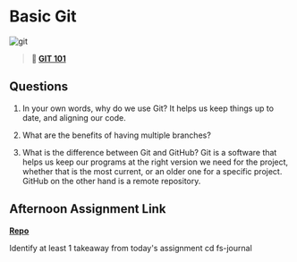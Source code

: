 # Basic Git

![git](https://git-scm.com/images/branching-illustration@2x.png)

> **📖 [GIT 101](https://codeworksacademy.com/fs-student-guide/resources/wk1/01-GIT)**

## Questions

1. In your own words, why do we use Git? It helps us keep things up to date, and aligning our code.

2. What are the benefits of having multiple branches? 

3. What is the difference between Git and GitHub? Git is a software that helps us keep our programs at the right version we need for the project, whether that is the most current, or an older one for a specific project. GitHub on the other hand is a remote repository.

## Afternoon Assignment Link

**[Repo](https://github.com/rachel-gamble/<ASSIGNMENT_REPO>)**

Identify at least 1 takeaway from today's assignment
cd fs-journal